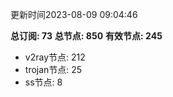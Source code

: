 更新时间2023-08-09 09:04:46

**总订阅: 73**
**总节点: 850**
**有效节点: 245**
- v2ray节点: 212
- trojan节点: 25
- ss节点: 8
